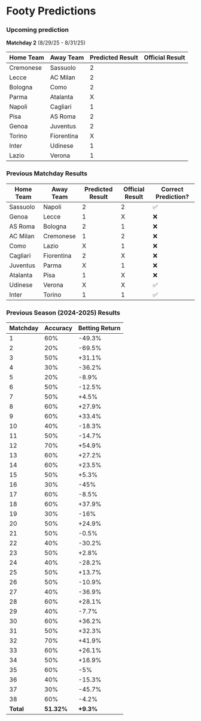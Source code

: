 # Footy Predictions

### Upcoming prediction

**Matchday 2** (8/29/25 - 8/31/25)

| Home Team | Away Team  | Predicted Result | Official Result |
| --------- | ---------- | ---------------- | --------------- |
| Cremonese | Sassuolo   | 2                |                 |
| Lecce     | AC Milan   | 2                |                 |
| Bologna   | Como       | 2                |                 |
| Parma     | Atalanta   | X                |                 |
| Napoli    | Cagliari   | 1                |                 |
| Pisa      | AS Roma    | 2                |                 |
| Genoa     | Juventus   | 2                |                 |
| Torino    | Fiorentina | X                |                 |
| Inter     | Udinese    | 1                |                 |
| Lazio     | Verona     | 1                |                 |

### Previous Matchday Results

| Home Team | Away Team  | Predicted Result | Official Result | Correct Prediction? |
| --------- | ---------- | ---------------- | --------------- | ------------------- |
| Sassuolo  | Napoli     | 2                | 2               | ✅                  |
| Genoa     | Lecce      | 1                | X               | ❌                  |
| AS Roma   | Bologna    | 2                | 1               | ❌                  |
| AC Milan  | Cremonese  | 1                | 2               | ❌                  |
| Como      | Lazio      | X                | 1               | ❌                  |
| Cagliari  | Fiorentina | 2                | X               | ❌                  |
| Juventus  | Parma      | X                | 1               | ❌                  |
| Atalanta  | Pisa       | 1                | X               | ❌                  |
| Udinese   | Verona     | X                | X               | ✅                  |
| Inter     | Torino     | 1                | 1               | ✅                  |

### Previous Season (2024-2025) Results

| Matchday  | Accuracy   | Betting Return |
| --------- | ---------- | -------------- |
| 1         | 60%        | -49.3%         |
| 2         | 20%        | -69.5%         |
| 3         | 50%        | +31.1%         |
| 4         | 30%        | -36.2%         |
| 5         | 20%        | -8.9%          |
| 6         | 50%        | -12.5%         |
| 7         | 50%        | +4.5%          |
| 8         | 60%        | +27.9%         |
| 9         | 60%        | +33.4%         |
| 10        | 40%        | -18.3%         |
| 11        | 50%        | -14.7%         |
| 12        | 70%        | +54.9%         |
| 13        | 60%        | +27.2%         |
| 14        | 60%        | +23.5%         |
| 15        | 50%        | +5.3%          |
| 16        | 30%        | -45%           |
| 17        | 60%        | -8.5%          |
| 18        | 60%        | +37.9%         |
| 19        | 30%        | -16%           |
| 20        | 50%        | +24.9%         |
| 21        | 50%        | -0.5%          |
| 22        | 40%        | -30.2%         |
| 23        | 50%        | +2.8%          |
| 24        | 40%        | -28.2%         |
| 25        | 50%        | +13.7%         |
| 26        | 50%        | -10.9%         |
| 27        | 40%        | -36.9%         |
| 28        | 60%        | +28.1%         |
| 29        | 40%        | -7.7%          |
| 30        | 60%        | +36.2%         |
| 31        | 50%        | +32.3%         |
| 32        | 70%        | +41.9%         |
| 33        | 60%        | +26.1%         |
| 34        | 50%        | +16.9%         |
| 35        | 60%        | -5%            |
| 36        | 40%        | -15.3%         |
| 37        | 30%        | -45.7%         |
| 38        | 60%        | -4.2%          |
| **Total** | **51.32%** | **+9.3%**      |
